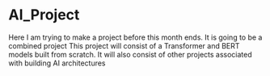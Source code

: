 # AI_Project
Here I am trying to make a project before this month ends. It is going to be a combined project
This project will consist of a Transformer and BERT models built from scratch. It will also consist of other projects associated with building AI architectures
